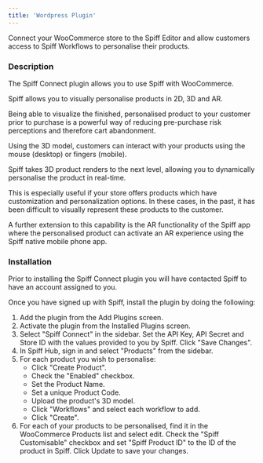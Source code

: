 ```yaml
---
title: 'Wordpress Plugin'
---
```


Connect your WooCommerce store to the Spiff Editor and allow customers access to Spiff Workflows to personalise their products.

### Description

The Spiff Connect plugin allows you to use Spiff with WooCommerce.

Spiff allows you to visually personalise products in 2D, 3D and AR.

Being able to visualize the finished, personalised product to your customer prior to purchase is a powerful way of reducing pre-purchase risk perceptions and therefore cart abandonment.

Using the 3D model, customers can interact with your products using the mouse (desktop) or fingers (mobile).

Spiff takes 3D product renders to the next level, allowing you to dynamically personalise the product in real-time.

This is especially useful if your store offers products which have customization and personalization options. In these cases, in the past, it has been difficult to visually represent these products to the customer.

A further extension to this capability is the AR functionality of the Spiff app where the personalised product can activate an AR experience using the Spiff native mobile phone app.

### Installation

Prior to installing the Spiff Connect plugin you will have contacted Spiff to have an account assigned to you.

Once you have signed up with Spiff, install the plugin by doing the following:

1. Add the plugin from the Add Plugins screen.
2. Activate the plugin from the Installed Plugins screen.
3. Select "Spiff Connect" in the sidebar. Set the API Key, API Secret and Store ID with the values provided to you by Spiff. Click "Save Changes". 
4. In Spiff Hub, sign in and select "Products" from the sidebar.
5. For each product you wish to personalise:
    * Click "Create Product".
    * Check the "Enabled" checkbox.
    * Set the Product Name.
    * Set a unique Product Code.
    * Upload the product's 3D model.
    * Click "Workflows" and select each workflow to add.
    * Click "Create".
6. For each of your products to be personalised, find it in the WooCommerce Products list and select edit. Check the "Spiff Customisable" checkbox and set "Spiff Product ID" to the ID of the product in Spiff. Click Update to save your changes.